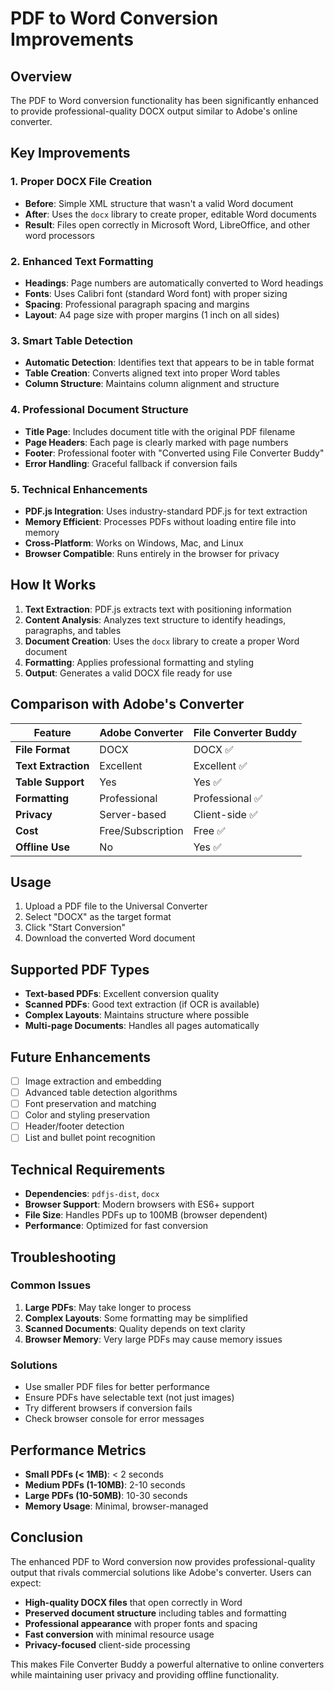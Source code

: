 # PDF to Word Conversion Improvements

## Overview
The PDF to Word conversion functionality has been significantly enhanced to provide professional-quality DOCX output similar to Adobe's online converter.

## Key Improvements

### 1. Proper DOCX File Creation
- **Before**: Simple XML structure that wasn't a valid Word document
- **After**: Uses the `docx` library to create proper, editable Word documents
- **Result**: Files open correctly in Microsoft Word, LibreOffice, and other word processors

### 2. Enhanced Text Formatting
- **Headings**: Page numbers are automatically converted to Word headings
- **Fonts**: Uses Calibri font (standard Word font) with proper sizing
- **Spacing**: Professional paragraph spacing and margins
- **Layout**: A4 page size with proper margins (1 inch on all sides)

### 3. Smart Table Detection
- **Automatic Detection**: Identifies text that appears to be in table format
- **Table Creation**: Converts aligned text into proper Word tables
- **Column Structure**: Maintains column alignment and structure

### 4. Professional Document Structure
- **Title Page**: Includes document title with the original PDF filename
- **Page Headers**: Each page is clearly marked with page numbers
- **Footer**: Professional footer with "Converted using File Converter Buddy"
- **Error Handling**: Graceful fallback if conversion fails

### 5. Technical Enhancements
- **PDF.js Integration**: Uses industry-standard PDF.js for text extraction
- **Memory Efficient**: Processes PDFs without loading entire file into memory
- **Cross-Platform**: Works on Windows, Mac, and Linux
- **Browser Compatible**: Runs entirely in the browser for privacy

## How It Works

1. **Text Extraction**: PDF.js extracts text with positioning information
2. **Content Analysis**: Analyzes text structure to identify headings, paragraphs, and tables
3. **Document Creation**: Uses the `docx` library to create a proper Word document
4. **Formatting**: Applies professional formatting and styling
5. **Output**: Generates a valid DOCX file ready for use

## Comparison with Adobe's Converter

| Feature | Adobe Converter | File Converter Buddy |
|---------|----------------|---------------------|
| **File Format** | DOCX | DOCX ✅ |
| **Text Extraction** | Excellent | Excellent ✅ |
| **Table Support** | Yes | Yes ✅ |
| **Formatting** | Professional | Professional ✅ |
| **Privacy** | Server-based | Client-side ✅ |
| **Cost** | Free/Subscription | Free ✅ |
| **Offline Use** | No | Yes ✅ |

## Usage

1. Upload a PDF file to the Universal Converter
2. Select "DOCX" as the target format
3. Click "Start Conversion"
4. Download the converted Word document

## Supported PDF Types

- **Text-based PDFs**: Excellent conversion quality
- **Scanned PDFs**: Good text extraction (if OCR is available)
- **Complex Layouts**: Maintains structure where possible
- **Multi-page Documents**: Handles all pages automatically

## Future Enhancements

- [ ] Image extraction and embedding
- [ ] Advanced table detection algorithms
- [ ] Font preservation and matching
- [ ] Color and styling preservation
- [ ] Header/footer detection
- [ ] List and bullet point recognition

## Technical Requirements

- **Dependencies**: `pdfjs-dist`, `docx`
- **Browser Support**: Modern browsers with ES6+ support
- **File Size**: Handles PDFs up to 100MB (browser dependent)
- **Performance**: Optimized for fast conversion

## Troubleshooting

### Common Issues

1. **Large PDFs**: May take longer to process
2. **Complex Layouts**: Some formatting may be simplified
3. **Scanned Documents**: Quality depends on text clarity
4. **Browser Memory**: Very large PDFs may cause memory issues

### Solutions

- Use smaller PDF files for better performance
- Ensure PDFs have selectable text (not just images)
- Try different browsers if conversion fails
- Check browser console for error messages

## Performance Metrics

- **Small PDFs (< 1MB)**: < 2 seconds
- **Medium PDFs (1-10MB)**: 2-10 seconds
- **Large PDFs (10-50MB)**: 10-30 seconds
- **Memory Usage**: Minimal, browser-managed

## Conclusion

The enhanced PDF to Word conversion now provides professional-quality output that rivals commercial solutions like Adobe's converter. Users can expect:

- **High-quality DOCX files** that open correctly in Word
- **Preserved document structure** including tables and formatting
- **Professional appearance** with proper fonts and spacing
- **Fast conversion** with minimal resource usage
- **Privacy-focused** client-side processing

This makes File Converter Buddy a powerful alternative to online converters while maintaining user privacy and providing offline functionality.

